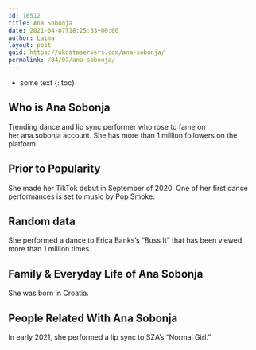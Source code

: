 ```yaml
---
id: 16512
title: Ana Sobonja
date: 2021-04-07T18:25:33+00:00
author: Laima
layout: post
guid: https://ukdataservers.com/ana-sobonja/
permalink: /04/07/ana-sobonja/
---
```


* some text
{: toc}


## Who is Ana Sobonja
                  
                  
                  
Trending dance and lip sync performer who rose to fame on her ana.sobonja account. She has more than 1 million followers on the platform.
                  
              
            
              
            
                
                
                
## Prior to Popularity
                  
                  
                  
She made her TikTok debut in September of 2020. One of her first dance performances is set to music by Pop Smoke.
                  
              
            
              
            
                
                
                
## Random data
                  
                  
                  
She performed a dance to Erica Banks&#8217;s &#8220;Buss It&#8221; that has been viewed more than 1 million times.
                  
              
            
              
            
                
                
                
## Family & Everyday Life of Ana Sobonja
                  
                  
                  
She was born in Croatia. 
                  
              
            
              
            
                
                
                
## People Related With Ana Sobonja
                  
                  
                  
In early 2021, she performed a lip sync to SZA&#8217;s &#8220;Normal Girl.&#8221; 
                  
              
            
              
            
                
              
            
              
              
            
            
              
            
          
          
          